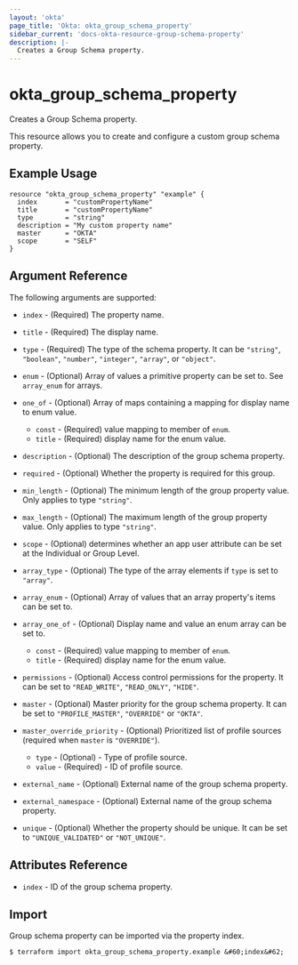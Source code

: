 ```yaml
---
layout: 'okta'
page_title: 'Okta: okta_group_schema_property'
sidebar_current: 'docs-okta-resource-group-schema-property'
description: |-
  Creates a Group Schema property.
---
```


# okta_group_schema_property

Creates a Group Schema property.

This resource allows you to create and configure a custom group schema property.

## Example Usage

```hcl
resource "okta_group_schema_property" "example" {
  index       = "customPropertyName"
  title       = "customPropertyName"
  type        = "string"
  description = "My custom property name"
  master      = "OKTA"
  scope       = "SELF"
}
```

## Argument Reference

The following arguments are supported:

- `index` - (Required) The property name.

- `title` - (Required) The display name.

- `type` - (Required) The type of the schema property. It can be `"string"`, `"boolean"`, `"number"`, `"integer"`, `"array"`, or `"object"`.

- `enum` - (Optional) Array of values a primitive property can be set to. See `array_enum` for arrays.

- `one_of` - (Optional) Array of maps containing a mapping for display name to enum value.

  - `const` - (Required) value mapping to member of `enum`.
  - `title` - (Required) display name for the enum value.

- `description` - (Optional) The description of the group schema property.

- `required` - (Optional) Whether the property is required for this group.

- `min_length` - (Optional) The minimum length of the group property value. Only applies to type `"string"`.

- `max_length` - (Optional) The maximum length of the group property value. Only applies to type `"string"`.

- `scope` - (Optional) determines whether an app user attribute can be set at the Individual or Group Level.

- `array_type` - (Optional) The type of the array elements if `type` is set to `"array"`.

- `array_enum` - (Optional) Array of values that an array property's items can be set to.

- `array_one_of` - (Optional) Display name and value an enum array can be set to.

  - `const` - (Required) value mapping to member of `enum`.
  - `title` - (Required) display name for the enum value.

- `permissions` - (Optional) Access control permissions for the property. It can be set to `"READ_WRITE"`, `"READ_ONLY"`, `"HIDE"`.

- `master` - (Optional) Master priority for the group schema property. It can be set to `"PROFILE_MASTER"`, `"OVERRIDE"` or `"OKTA"`.

- `master_override_priority` - (Optional) Prioritized list of profile sources (required when `master` is `"OVERRIDE"`).
  - `type` - (Optional) - Type of profile source.
  - `value` - (Required) - ID of profile source.

- `external_name` - (Optional) External name of the group schema property.

- `external_namespace` - (Optional) External name of the group schema property.

- `unique` - (Optional) Whether the property should be unique. It can be set to `"UNIQUE_VALIDATED"` or `"NOT_UNIQUE"`.

## Attributes Reference

- `index` - ID of the group schema property.

## Import

Group schema property can be imported via the property index.

```
$ terraform import okta_group_schema_property.example &#60;index&#62;
```
